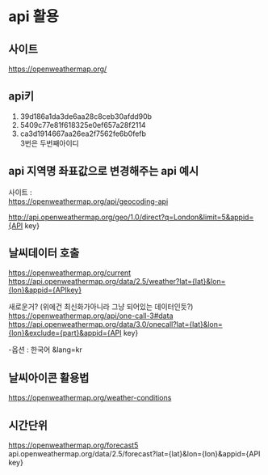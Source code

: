 # api 활용

## 사이트

https://openweathermap.org/

## api키

1.  39d186a1da3de6aa28c8ceb30afdd90b
2.  5409c77e81f618325e0ef657a28f2114
3.  ca3d1914667aa26ea2f7562fe6b0fefb  
    3번은 두번째아이디

## api 지역명 좌표값으로 변경해주는 api 예시

사이트 :  
https://openweathermap.org/api/geocoding-api

http://api.openweathermap.org/geo/1.0/direct?q=London&limit=5&appid={API key}

## 날씨데이터 호출

https://openweathermap.org/current  
https://api.openweathermap.org/data/2.5/weather?lat={lat}&lon={lon}&appid={APIkey}

새로운거? (위에건 최신화가아니라 그냥 되어있는 데이터인듯?)
https://openweathermap.org/api/one-call-3#data  
https://api.openweathermap.org/data/3.0/onecall?lat={lat}&lon={lon}&exclude={part}&appid={API key}

-옵션 : 한국어
&lang=kr

## 날씨아이콘 활용법

https://openweathermap.org/weather-conditions

## 시간단위

https://openweathermap.org/forecast5  
api.openweathermap.org/data/2.5/forecast?lat={lat}&lon={lon}&appid={API key}
